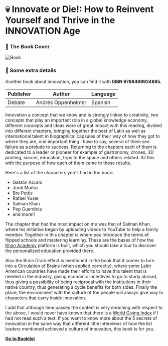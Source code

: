# :skull: Innovate or Die!: How to Reinvent Yourself and Thrive in the INNOVATION Age

### :paperclip: The Book Cover
![Book](https://imagessl5.casadellibro.com/a/l/t5/85/9788499924885.jpg)

### :pushpin: Some extra details
Another book about innovation, you can find it with **ISBN 9788499924885.**

| Publisher | Author | Language | 
|--|--|--|
| Debate | Andrés Oppenheimer  | Spanish |

Innovation a concept that we know and is strongly linked to creativity, two concepts that play an important role in a global knowledge economy, different concepts and ideas were of great impact with this reading, divided into different chapters, bringing together the best of Latin as well as international talent in biographical capsules of their way of how they got to where they are, one important thing I have to say, several of them see failure as a prelude to success. Returning to the chapters each of them is dedicated to a leader or pioneer for example of gastronomy, drones, 3D printing, soccer, education, trips to the space and others related. All this with the purpose of how each of them came to those results. 

Here's a list of the characters you'll find in the book:
- Gastón Acurio
- Jordi Muñoz
- Bre Pettis
- Rafael Yuste
- Salman Khan
- Pep Guardiola
- and more!!

The chapter that had the most impact on me was that of Salman Khan, where his initiative began by uploading videos to YouTube to help a family member. Together in this chapter is where you introduce the terms of flipped schools and mastering learning. These are the bases of how the [Khan Academy](https://www.khanacademy.org/) platform is built, which you should take a tour to discover the personalized education provided there.

Also the Brain Drain effect is mentioned in the book that it comes to turn into a Circulation of Brains (when applied correctly), where some Latin American countries have made their efforts to have this talent that is needed in the industry, giving economic incentives to go to study abroad, thus giving a possibility of being reciprocal with the institutions in their native country, thus generating a cycle benefits for both sides. Finally the place, the environment with the culture of the people will always give way to characters that carry inside innovation. 

I add that although time passes the content is very enriching with respect to the above, I would never have known that there is a [World Giving Index](https://www.cafonline.org/) if I had not read such a text. If you want to know more about the 5 secrets of innovation in the same way that different little interviews of how the list leaders mentioned achieved a culture of innovation, this book is for you.

[**Go to Booklist**](https://github.com/dev-oswld/Reviews-about-interesting-books/blob/master/README.md)